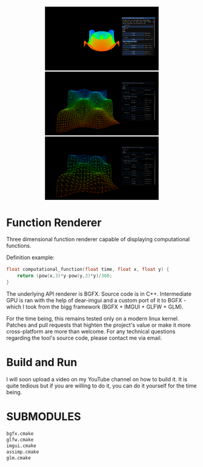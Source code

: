 <p align="center" float="left">
<img src="images/wave-preview.png" width="300">
	<img src="images/high-sampling-preview.png" width="300" center>
<img src="images/low-sampling-preview.png" width="300">
</p>

# Function Renderer 

Three dimensional function renderer capable of displaying computational functions. 

Definition example:

```c++
float computational_function(float time, float x, float y) {
    return (pow(x,3)*y-pow(y,3)*y)/360;
}
```


The underlying API renderer is BGFX. Source code is in C++. Intermediate GPU is ran with the help of dear-imgui and a custom port of it to BGFX - which I took from the bigg framework (BGFX + IMGUI + GLFW + GLM). 

For the time being, this remains tested only on a modern linux kernel. Patches and pull requests that highten the project's value or make it more cross-platform are more than welcome. For any technical questions regarding the tool's source code, please contact me via email. 

# Build and Run 

I will soon upload a video on my YouTube channel on how to build it. It is quite tedious but if you are willing to do it, you can do it yourself for the time being. 

# SUBMODULES

	bgfx.cmake 
	glfw.cmake 
	imgui.cmake 
	assimp.cmake 
	glm.cmake
	

